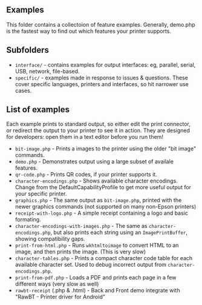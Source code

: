 Examples
--------

This folder contains a collectoion of feature examples.
Generally, demo.php is the fastest way to find out which features your
printer supports.

## Subfolders
- `interface/` - contains examples for output interfaces: eg, parallel, serial, USB, network, file-based.
- `specific/` - examples made in response to issues & questions. These cover specific languages, printers and interfaces, so hit narrower use cases.

## List of examples

Each example prints to standard output, so either edit the print connector, or redirect the output to your printer to see it in action. They are designed for developers: open them in a text editor before you run them!

- `bit-image.php` - Prints a images to the printer using the older "bit image" commands.
- `demo.php` - Demonstrates output using a large subset of availale features.
- `qr-code.php` - Prints QR codes, if your printer supports it.
- `character-encodings.php` - Shows available character encodings. Change from the DefaultCapabilityProfile to get more useful output for your specific printer.
- `graphics.php` - The same output as `bit-image.php`, printed with the newer graphics commands (not supported on many non-Epson printers)
- `receipt-with-logo.php` - A simple receipt containing a logo and basic formating.
- `character-encodings-with-images.php` - The same as `character-encodings.php`, but also prints each string using an `ImagePrintBuffer`, showing compatibility gaps.
- `print-from-html.php` - Runs `wkhtmltoimage` to convert HTML to an image, and then prints the image. (This is very slow)
- `character-tables.php` - Prints a compact character code table for each available character set. Used to debug incorrect output from `character-encodings.php`.
- `print-from-pdf.php` - Loads a PDF and prints each page in a few different ways (very slow as well)
- `rawbt-receipt` (.php & .html) - Back and Front demo integrate with "RawBT - Printer driver for Android"
